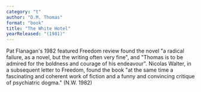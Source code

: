 ```yaml
---
category: "t"
author: "D.M. Thomas"
format: "book"
title: "The White Hotel"
yearReleased: "(1981)"
---
```

Pat Flanagan's 1982 featured Freedom review found the novel "a radical failure, as a novel, but the writing often very fine", and "Thomas is to be admired for the boldness and courage of his endeavour". Nicolas Walter, in a subsequent letter to Freedom, found the book "at the same time a fascinating and coherent work of fiction and a funny and convincing critique of psychiatric dogma." (N.W. 1982)